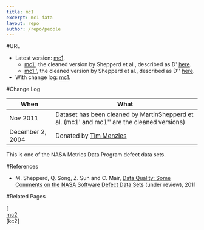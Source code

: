 ```yaml
---
title: mc1
excerpt: mc1 data
layout: repo
author: /repo/people
---
```



#URL

  * Latest version: [mc1](https://terapromise.csc.ncsu.edu:8443/svn/repo/defect/mccabehalsted/mc/mc1/mc1).
      * [mc1'](https://terapromise.csc.ncsu.edu:8443/svn/repo/defect/mccabehalsted/mc/mc1/d), the cleaned version by Shepperd et al., described as D' [here](http://nasa-softwaredefectdatasets.wikispaces.com/home).
      * [mc1''](https://terapromise.csc.ncsu.edu:8443/svn/repo/defect/mccabehalsted/mc/mc1/dd), the cleaned version by Shepperd et al., described as D'' [here](http://nasa-softwaredefectdatasets.wikispaces.com/home).
  * With change log: [mc1](https://terapromise.csc.ncsu.edu:8443/svn/repo/defect/mccabehalsted/mc/mc1/mc1).


#Change Log

When | What---- | ----
Nov 2011 | Dataset has been cleaned by MartinShepperd et al. (mc1' and mc1'' are the cleaned versions)
December 2, 2004 | Donated by [Tim Menzies](/repo/people)

This is one of the NASA Metrics Data Program defect data sets.

#References

  * M. Shepperd, Q. Song, Z. Sun and C. Mair, [Data Quality: Some Comments on the NASA Software Defect Data Sets](http://goo.gl/OlHNh) (under review), 2011

#Related Pages

[<br>
[mc2](mc1) <br>
[kc2]

